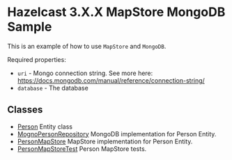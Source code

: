 # Hazelcast 3.X.X MapStore MongoDB Sample

This is an example of how to use `MapStore` and `MongoDB`.

Required properties:
 - `uri` - Mongo connection string. See more here: https://docs.mongodb.com/manual/reference/connection-string/
 - `database` - The database 
 
## Classes

- [Person](src/main/java/com/hazelcast/cloud/mapstore3/mongo/Person.java) Entity class
- [MognoPersonRepository](src/main/java/com/hazelcast/cloud/mapstore3/mongo/MongoPersonRepository.java) MongoDB implementation for Person Entity.
- [PersonMapStore](src/main/java/com/hazelcast/cloud/mapstore3/mongo/MongoPersonMapStore.java) MapStore implementation for Person Entity.
- [PersonMapStoreTest](src/test/java/com/hazelcast/cloud/mapstore3/mongo/MongoPersonMapStoreTest.java) Person MapStore tests.

